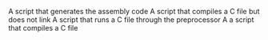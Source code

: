 A script that generates the assembly code
A script that compiles a C file but does not link
A script that runs a C file through the preprocessor
A a script that compiles a C file

